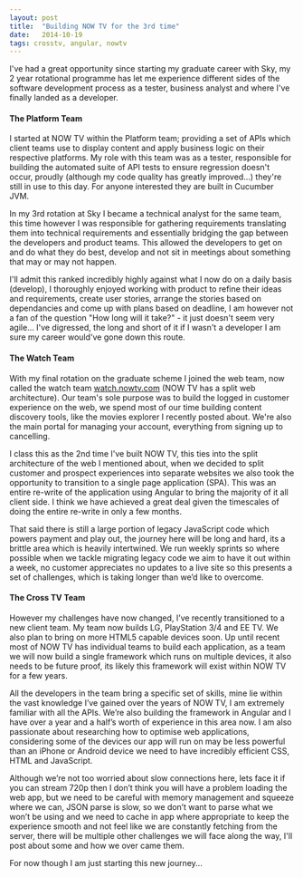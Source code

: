 ```yaml
---
layout: post
title:  "Building NOW TV for the 3rd time"
date:   2014-10-19
tags: crosstv, angular, nowtv
---
```

I've had a great opportunity since starting my graduate career with Sky, my 2 year rotational programme has let me experience different sides of the software development process as a tester, business analyst and where I've finally landed as a developer.

#### The Platform Team
I started at NOW TV within the Platform team; providing a set of APIs which client teams use to display content and apply business logic on their respective platforms. My role with this team was as a tester, responsible for building the automated suite of API tests to ensure regression doesn't occur, proudly (although my code quality has greatly improved...) they're still in use to this day. For anyone interested they are built in Cucumber JVM.

In my 3rd rotation at Sky I became a technical analyst for the same team, this time however I was responsible for gathering requirements translating them into technical requirements and essentially bridging the gap between the developers and product teams. This allowed the developers to get on and do what they do best, develop and not sit in meetings about something that may or may not happen.

I'll admit this ranked incredibly highly against what I now do on a daily basis (develop), I thoroughly enjoyed working with product to refine their ideas and requirements, create user stories, arrange the stories based on dependancies and come up with plans based on deadline, I am however not a fan of the question "How long will it take?" - it just doesn't seem very agile... I've digressed, the long and short of it if I wasn't a developer I am sure my career would've gone down this route.

#### The Watch Team
With my final rotation on the graduate scheme I joined the web team, now called the watch team [watch.nowtv.com](http://watch.nowtv.com/movies/) (NOW TV has a split web architecture). Our team's sole purpose was to build the logged in customer experience on the web, we spend most of our time building content discovery tools, like the movies explorer I recently posted about. We're also the main portal for managing your account, everything from signing up to cancelling.

I class this as the 2nd time I've built NOW TV, this ties into the split architecture of the web I mentioned about, when we decided to split customer and prospect experiences into separate websites we also took the opportunity to transition to a single page application (SPA). This was an entire re-write of the application using Angular to bring the majority of it all client side. I think we have achieved a great deal given the timescales of doing the entire re-write in only a few months.

That said there is still a large portion of legacy JavaScript code which powers payment and play out, the journey here will be long and hard, its a brittle area which is heavily intertwined. We run weekly sprints so where possible when we tackle migrating legacy code we aim to have it out within a week, no customer appreciates no updates to a live site so this presents a set of challenges, which is taking longer than we’d like to overcome.

#### The Cross TV Team
However my challenges have now changed, I’ve recently transitioned to a new client team. My team now builds LG, PlayStation 3/4 and EE TV. We also plan to bring on more HTML5 capable devices soon. Up until recent most of NOW TV has individual teams to build each application, as a team we will now build a single framework which runs on multiple devices, it also needs to be future proof, its likely this framework will exist within NOW TV for a few years.

All the developers in the team bring a specific set of skills, mine lie within the vast knowledge I’ve gained over the years of NOW TV, I am extremely familiar with all the APIs. We’re also building the framework in Angular and I have over a year and a half’s worth of experience in this area now. I am also passionate about researching how to optimise web applications, considering some of the devices our app will run on may be less powerful than an iPhone or Android device we need to have incredibly efficient CSS, HTML and JavaScript.

Although we’re not too worried about slow connections here, lets face it if you can stream 720p then I don’t think you will have a problem loading the web app, but we need to be careful with memory management and squeeze where we can, JSON parse is slow, so we don’t want to parse what we won’t be using and we need to cache in app where appropriate to keep the experience smooth and not feel like we are constantly fetching from the server, there will be multiple other challenges we will face along the way, I'll post about some and how we over came them.

For now though I am just starting this new journey...
